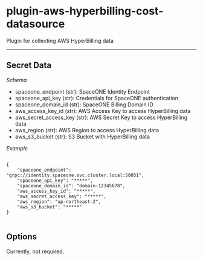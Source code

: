# plugin-aws-hyperbilling-cost-datasource
Plugin for collecting AWS HyperBilling data

---

## Secret Data
*Schema*
* spaceone_endpoint (str): SpaceONE Identity Endpoint 
* spaceone_api_key (str): Credentials for SpaceONE authentication
* spaceone_domain_id (str): SpaceONE Billing Domain ID
* aws_access_key_id (str): AWS Access Key to access HyperBilling data
* aws_secret_access_key (str): AWS Secret Key to access HyperBilling data
* aws_region (str): AWS Region to access HyperBilling data
* aws_s3_bucket (str): S3 Bucket with HyperBilling data

*Example*
<pre>
<code>
{
    "spaceone_endpoint": "grpc://identity.spaceone.svc.cluster.local:50051",
    "spaceone_api_key": "*****",
    "spaceone_domain_id": "domain-12345678",
    "aws_access_key_id": "*****",
    "aws_secret_access_key": "*****",
    "aws_region": "ap-northeast-2",
    "aws_s3_bucket": "*****"
}
</code>
</pre>

## Options
Currently, not required.
